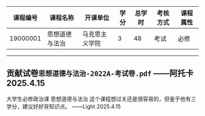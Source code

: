 | 课程编号 | 课程名称       | 开课单位       | 学分 | 总学时 | 考核方式 | 课程属性 |
| -------- | -------------- | -------------- | ---- | ------ | -------- | -------- |
| 19000001 | 思想道德与法治 | 马克思主义学院 | 3    | 48     | 考试     | 必修     |

---
贡献试卷`思想道德与法治-2022A-考试卷.pdf`
——阿托卡 2025.4.15
---
大学生必修政治课 思想道德与法治
这个课程想过关还是很容易的，但鉴于他有三学分，建议好好背知识点。
——Light 2025.4.15
